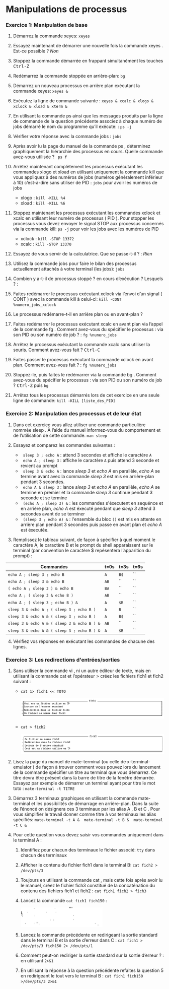 # Manipulations de processus

### Exercice 1: Manipulation de base

1. Démarrez la commande xeyes: `xeyes`
2. Essayez maintenant de démarrer une nouvelle fois la commande xeyes . Est-ce possible ? *Non*
3. Stoppez la commande démarrée en frappant simultanément les touches <kbd>Ctrl-Z</kbd>
4. Redémarrez la commande stoppée en arrière-plan: `bg`
5. Démarrez un nouveau processus en arrière plan exécutant la commande xeyes: `xeyes &`
6. Exécutez la ligne de commande suivante :
  `xeyes & xcalc & xlogo & xclock & xload & xterm & `

7. En utilisant la commande ps ainsi que les messages produits par la ligne de commande de la question précédente associez à chaque numéro de jobs démarré le nom du programme qu’il exécute:
   : `ps -j`

8. Vérifier votre réponse avec la commande jobs : `jobs`
9. Après avoir lu la page du manuel de la commande ps , déterminez graphiquement la hiérarchie des processus en cours. Quelle commande avez-vous utilisée ?
   ` ps f`

10. Arrêtez maintenant complètement les processus exécutant les commandes xlogo et xload en utilisant uniquement la commande kill que vous appliquez à des numéros de jobs (numéros généralement inférieur à 10) c’est-à-dire sans utiliser de PID : `jobs` pour avoir les numéros de jobs
    - xlogo : `kill -KILL %4`
    - xload : `kill -KILL %6`

11. Stoppez maintenant les processus exécutant les commandes xclock et xcalc en utilisant leur numéro de processus ( PID ). Pour stopper les processus vous devez envoyer le signal STOP aux processus concernés via la commande kill: `ps -j` pour voir les jobs avec les numéros de PID
    - xclock : `kill -STOP 13372`
    - xcalc  : `kill -STOP 13370`

12. Essayez de vous servir de la calculatrice. Que se passe-t-il ? : *Rien*

13. Utilisez la commande jobs pour faire le bilan des processus actuellement attachés à votre terminal (les jobs): `jobs`

14. Combien y a-t-il de processus stoppé ? en cours d’exécution ? Lesquels ? :

15. Faites redémarrer le processus exécutant xclock via l’envoi d’un signal ( CONT ) avec la commande kill à celui-ci: `kill -CONT %numero_jobs_xclock`

16. Le processus redémarre-t-il en arrière plan ou en avant-plan ?

17. Faites redémarrer le processus exécutant xcalc en avant plan via l’appel de la commande fg . Comment avez-vous du spécifier le processus : via son PID ou son numéro de job ? : `fg %numero_jobs`

18. Arrêtez le processus exécutant la commande xcalc sans utiliser la souris. Comment avez-vous fait ? <kbd>Ctrl-C</kbd>

19. Faites passer le processus exécutant la commande xclock en avant plan. Comment avez-vous fait ? : `fg %numero_jobs`

20. Stoppez-le, puis faites le redémarrer via la commande bg . Comment avez-vous du spécifier le processus : via son PID ou son numéro de job ? <kbd>Ctrl-Z</kbd> puis `bg`

21. Arrêtez tous les processus démarrés lors de cet exercice en une seule ligne de commande:
    `kill -KILL [liste_des_PID]`


### Exercice 2: Manipulation des processus et de leur état

1. Dans cet exercice vous allez utiliser une commande particulière nommée sleep . À l’aide du manuel informez-vous du comportement et de l’utilisation de cette commande. `man sleep`

2. Essayez et comparez les commandes suivantes :
   - ` sleep 3 ; echo A` : attend 3 secondes et affiche le caractère `A`
   - ` echo A ; sleep 3` : affiche le caractère `A` puis attend 3 seconde et revient au prompt
   - ` sleep 3 & echo A` : lance *sleep 3* et *echo A* en parallèle, *echo A* se termine avant avec la commande *sleep 3* est mis en arrière-plan pendant 3 secondes. 
   - ` echo A & sleep 3` : lance *sleep 3* et *echo A* en parallèle, *echo A* se termine en premier et la commande *sleep 3* continue pendant 3 seconde et se termine
   - ` (echo A ; sleep 3) &` : les commandes s'éxecutent en sequénce et en arrière plan, *echo A* est éxecuté pendant que *sleep 3* attend 3 secondes avant de se terminer
   - ` (sleep 3 ; echo A) &` : l'ensemble du bloc `()` est mis en attente en arrière plan pendant 3 secondes puis passe en avant plan et *echo A* est éxecutée.


3. Remplissez le tableau suivant, de façon à spécifier à quel moment le caractère A, le caractère B et le prompt du shell apparaîssent sur le terminal (par convention le caractère $ repésentera l’apparition du prompt) :


| Commandes                                 |  t=0s  |  t=3s  |  t=6s  |
|-------------------------------------------|------- |--------| ------ |
|`echo A ; sleep 3 ; echo B`                |`A`     |`B$`    |``      |
|`echo A ; sleep 3 & echo B`                |`AB`    |``      |``      |
|`( echo A ; sleep 3 ) & echo B`            |`BA`    |``      |``      |
|`echo A ; ( sleep 3 & echo B )`            |`AB`    |``      |``      |
|`echo A ; ( sleep 3 ; echo B ) &`          |`A`     |`$B`    |``      |
|`sleep 3 & echo A ; ( sleep 3 ; echo B )`  |`A`     |`B`     |``      |
|`sleep 3 & echo A & ( sleep 3 ; echo B )`  |`A`     |`B$`    |``      |
|`sleep 3 & echo A & ( sleep 3 & echo B ) &`|`AB`    |``      |``      |
|`sleep 3 & echo A & ( sleep 3 ; echo B ) &`|`A`     |`$B`    |``      |

4. Vérifiez vos réponses en exécutant les commandes de chacune des lignes.

### Exercice 3: Les redirections d'entrées/sorties

1. Sans utiliser la commande vi , ni un autre éditeur de texte, mais en utilisant la commande cat et l’opérateur > créez les fichiers fich1 et fich2 suivant :
   - `cat 1> fich1 << TOTO`
   
     ![fich1](./fich1.png)
   - `cat > fich2`
   
     ![fich2](./fich2.png)

2. Lisez la page du manuel de mate-terminal (ou celle de x-terminal-emulator ) de façon à trouver comment vous pouvez lors du lancement de la commande spécifier un titre au terminal que vous démarrez. Ce titre devra être présent dans la barre de titre de la fenêtre démarrée. Essayez par exemple de démarrer un terminal ayant pour titre le mot toto : `mate-terminal -t TITRE`

3. Démarrez 3 terminaux graphiques en utilisant la commande mate-terminal et les possibilités de démarrage en arrière-plan. Dans la suite de l’énoncé on désignera ces 3 terminaux par les alias A , B et C . Pour vous simplifier le travail donner comme titre à vos terminaux les alias spécifiés: `mate-terminal -t A &  mate-terminal -t B &  mate-terminal -t C &`

4. Pour cette question vous devez saisir vos commandes uniquement dans le terminal A :
   1. Identifiez pour chacun des terminaux le fichier associé: `tty` dans chacun des terminaux
   2. Afficher le contenu du fichier fich1 dans le terminal B: `cat fich2 > /dev/pts/3`
   3. Toujours en utilisant la commande cat , mais cette fois après avoir lu le manuel, créez le fichier fich3 constitué de la concaténation du contenu des fichiers fich1 et fich2 : `cat fich1 fich2 > fich3`
   4. Lancez la commande `cat fich1 fich150` :

      ![sortiecat](./sortiecat.png)
      
   5. Lancez la commande précédente en redirigeant la sortie standard dans le terminal B et la sortie d’erreur dans C : `cat fich1 > /dev/pts/3 fich150 2> /dev/pts/1`
   6. Comment peut-on rediriger la sortie standard sur la sortie d’erreur ? : en utilisant `2>&1`
   7. En utilisant la réponse à la question précédente refaites la question 5 en redirigeant le tout vers le terminal B : `cat fich1 fich150 >/dev/pts/3 2>&1`